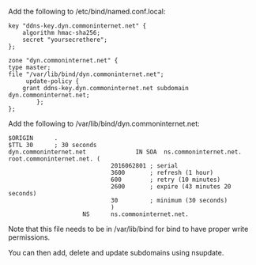 


Add the following to /etc/bind/named.conf.local:
```
key "ddns-key.dyn.commoninternet.net" {
	algorithm hmac-sha256;
	secret "yoursecrethere";
};

zone "dyn.commoninternet.net" {
type master;
file "/var/lib/bind/dyn.commoninternet.net";
     update-policy {
	grant ddns-key.dyn.commoninternet.net subdomain dyn.commoninternet.net;
        };
};
```

Add the following to /var/lib/bind/dyn.commoninternet.net:
```
$ORIGIN      .
$TTL 30      ; 30 seconds
dyn.commoninternet.net              IN SOA  ns.commoninternet.net. root.commoninternet.net. (
                             2016062801 ; serial
                             3600       ; refresh (1 hour)
                             600        ; retry (10 minutes)
                             2600       ; expire (43 minutes 20 seconds)
                             30         ; minimum (30 seconds)
                             )
                     NS      ns.commoninternet.net.
```
Note that this file needs to be in /var/lib/bind for bind to have proper write permissions. 

You can then add, delete and update subdomains using nsupdate. 
